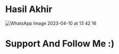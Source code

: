 # Hasil Akhir 
![WhatsApp Image 2023-04-10 at 13 42 16](https://user-images.githubusercontent.com/116769915/230843143-5e40cc40-d9af-4ead-8c46-04e2bae61587.jpeg)
# Support And Follow Me :)


